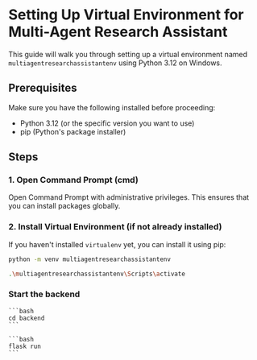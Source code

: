 # Setting Up Virtual Environment for Multi-Agent Research Assistant

This guide will walk you through setting up a virtual environment named `multiagentresearchassistantenv` using Python 3.12 on Windows.

## Prerequisites

Make sure you have the following installed before proceeding:

- Python 3.12 (or the specific version you want to use)
- pip (Python's package installer)

## Steps

### 1. Open Command Prompt (cmd)

Open Command Prompt with administrative privileges. This ensures that you can install packages globally.

### 2. Install Virtual Environment (if not already installed)

If you haven't installed `virtualenv` yet, you can install it using pip:

```bash
python -m venv multiagentresearchassistantenv
```

```bash
.\multiagentresearchassistantenv\Scripts\activate
```

### Start the backend

    ```bash
    cd backend
    ```

    ```bash
    flask run
    ```
